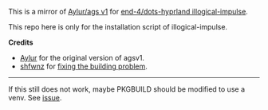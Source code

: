 This is a mirror of [Aylur/ags v1](https://github.com/Aylur/ags/tree/v1) for [end-4/dots-hyprland illogical-impulse](https://github.com/end-4/dots-hyprland).

This repo here is only for the installation script of illogical-impulse.

**Credits**
- [Aylur](https://github.com/Aylur) for the original version of agsv1.
- [shfwnz](https://github.com/shfwnz) for [fixing the building problem](https://github.com/end-4/dots-hyprland/issues/1215).

---

If this still does not work, maybe PKGBUILD should be modified to use a venv. See [issue](https://github.com/end-4/dots-hyprland/issues/1228#issuecomment-2805694250).
